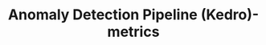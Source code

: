 ---
schema: default
title: Anomaly Detection Pipeline (Kedro)-metrics
organization: ResponsibleAIML
notes: type = kedro_mlflow.io.artifacts.mlflow_artifact_dataset
resources:
  - name: Anomaly Detection Pipeline (Kedro)-metrics
    url: 'https://www.github.com/ResponsibleAIML/django-kedro/tree/main/kedro-projects/anomaly-detection-pipeline-kedro/data/09_tracking/metrics.json/2023-10-26T22.02.41.538Z/metrics.json'
    format: json
category:
  - 09-tracking
maintainer: 
maintainer_email: 
project:
  - Anomaly Detection Pipeline (Kedro)
preview: |
  
---